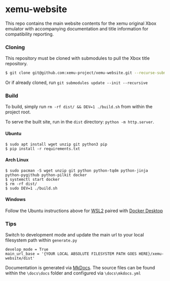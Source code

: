 xemu-website
====

This repo contains the main website contents for the xemu original Xbox emulator with accompanying documentation and title information for compatibility reporting.

### Cloning

This repository must be cloned with submodules to pull the Xbox title repository.

```sh
$ git clone git@github.com:xemu-project/xemu-website.git --recurse-submodules
```

Or if already cloned, run `git submodules update --init --recursive`

### Build

To build, simply run `rm -rf dist/ && DEV=1 ./build.sh` from within the project root.

To serve the built site, run in the `dist` directory: `python -m http.server`.

#### Ubuntu

    $ sudo apt install wget unzip git python3 pip
    $ pip install -r requirements.txt

#### Arch Linux

    $ sudo pacman -S wget unzip git python python-tqdm python-jinja python-pygithub python-pilkit docker
    $ systemctl start docker
    $ rm -rf dist/
    $ sudo DEV=1 ./build.sh

#### Windows

Follow the Ubuntu instructions above for [WSL2](https://docs.microsoft.com/en-us/windows/wsl/install) paired with [Docker Desktop](https://docs.docker.com/desktop/windows/wsl/)

### Tips

Switch to development mode and update the main url to your local filesystem path within `generate.py`

```
develop_mode = True
main_url_base = '{YOUR LOCAL ABSOLUTE FILESYSTEM PATH GOES HERE}/xemu-website/dist'
```

Documentation is generated via [MkDocs](https://www.mkdocs.org). The source files can be found within the `\docs\docs` folder and configured via `\docs\mkdocs.yml`
